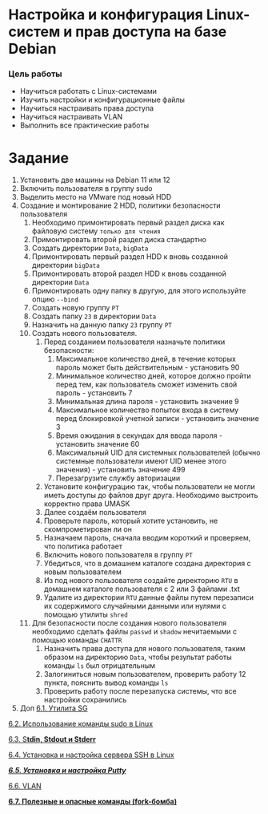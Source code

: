 # Настройка и конфигурация Linux-систем и прав доступа на базе Debian

### Цель работы

- Научиться работать с Linux-системами
- Изучить настройки и конфигурационные файлы
- Научиться настраивать права доступа
- Научиться настраивать VLAN
- Выполнить все практические работы

# Задание

1. Установить две машины на Debian 11 или 12
2. Включить пользователя в группу sudo
3. Выделить место на VMware под новый HDD
4. Создание и монтирование 2 HDD, политики безопасности пользователя
	1. Необходимо примонтировать первый раздел диска как файловую систему `только для чтения`
	2. Примонтировать второй раздел диска стандартно
	3. Создать директории `Data`, `bigData`
	4. Примонтировать первый раздел HDD к вновь созданной директории `bigData`
	5. Примонтировать второй раздел HDD к вновь созданной директории `Data`
	6. Примонтировать одну папку в другую, для этого используйте опцию `--bind`
	7. Создать новую группу `PT`
	8. Создать папку `23` в директории `Data`
	9. Назначить на данную папку `23` группу `PT`
	10. Создать нового пользователя.
		1. Перед созданием пользователя назначьте политики безопасности:
			1. Максимальное количество дней, в течение которых пароль может быть действительным - установить 90
			2. Минимальное количество дней, которое должно пройти перед тем, как пользователь сможет изменить свой пароль - установить 7
			3. Минимальная длина пароля - установить значение 9
			4. Максимальное количество попыток входа в систему перед блокировкой учетной записи - установить значение 3
			5. Время ожидания в секундах для ввода пароля - установить значение 60
			6. Максимальный UID для системных пользователей (обычно системные пользователи имеют UID менее этого значения) - установить значение 499
			7. Перезагрузите службу авторизации
		2. Установите конфигурацию так, чтобы пользователи не могли иметь доступы до файлов друг друга. Необходимо выстроить корректно права UMASK
		3. Далее создаём пользователя
		4. Проверьте пароль, который хотите установить, не скомпрометирован ли он
		5. Назначаем пароль, сначала вводим короткий и проверяем, что политика работает
		6. Включить нового пользователя в группу `PT`
		7. Убедиться, что в домашнем каталоге создана директория с новым пользователем
		8. Из под нового пользователя создайте директорию `RTU` в домашнем каталоге пользователя с 2 или 3 файлами .txt
		9. Удалите из директории `RTU` данные файлы путем перезаписи их содержимого случайными данными или нулями с помощью утилиты `shred`
	11. Для безопасности после создания нового пользователя необходимо сделать файлы `passwd` и `shadow` нечитаемыми с помощью команды `CHATTR`
		1. Назначить права доступа для нового пользователя, таким образом на директорию `Data`, чтобы результат работы команды `ls` был отрицательным
		2. Залогиниться новым пользователем, проверить работу 12 пункта, пояснить вывод команды `ls`
		3. Проверить работу после перезапуска системы, что все настройки сохранились
5. Доп
[6.1. Утилита SG](https://www.notion.so/6-1-SG-97f9006c8d2b42029d9d670abbaef423?pvs=21)

[6.2. Использование команды sudo в Linux](https://www.notion.so/6-2-sudo-Linux-a62ce9e450e943059a3755745904d0f9?pvs=21)

[6.3. S**tdin, Stdout и Stderr**](https://www.notion.so/6-3-Stdin-Stdout-Stderr-0d93ea0762b54b109dc7ade2c441ee55?pvs=21)

[6.4. Установка и настройка сервера SSH в Linux](https://www.notion.so/6-4-SSH-Linux-2a24ff1c0d1346bab94f3b6d2ac2f423?pvs=21)

[_**6.5. Установка и настройка Putty**_](https://www.notion.so/6-5-Putty-0fa79e88a0af44a1b2b675088008e685?pvs=21)

[6.6. VLAN](https://www.notion.so/6-6-VLAN-1bf8b262629343dfbd67b4090c9d270c?pvs=21)

[**6.7. Полезные и опасные команды (fork-бомба)**](https://www.notion.so/6-7-fork-ff93367a19c045d6a751226a82aba24a?pvs=21)
